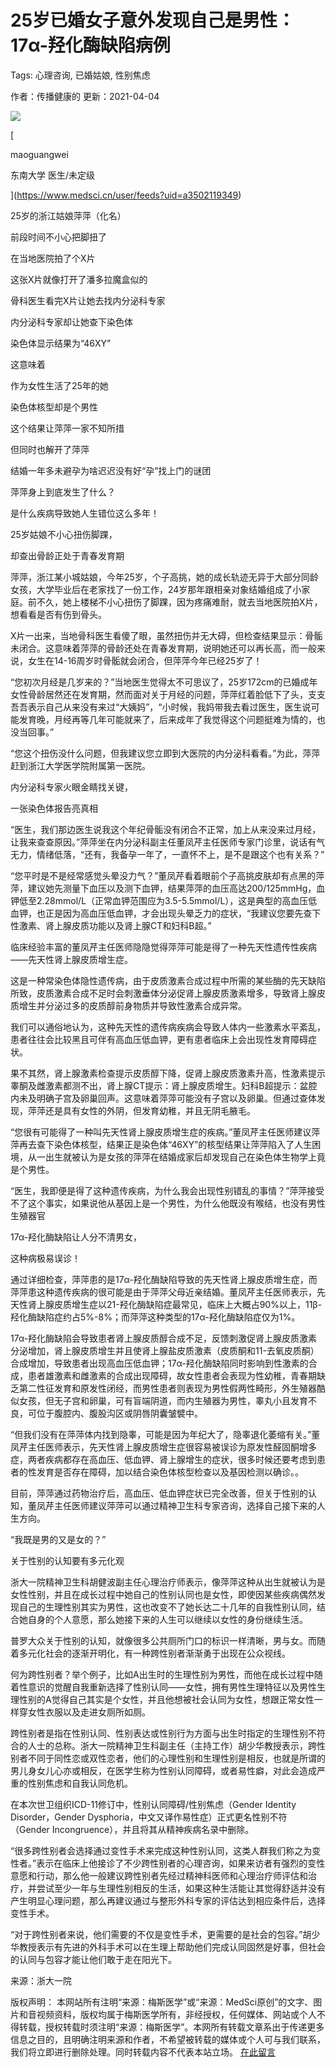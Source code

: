 # 25岁已婚女子意外发现自己是男性：17α-羟化酶缺陷病例

Tags: 心理咨询, 已婚姑娘, 性别焦虑

作者：传播健康的
更新：2021-04-04

[![](https://www.medsci.cn/user/feeds?uid=a3502119349)](https://www.medsci.cn/user/feeds?uid=a3502119349)

[

maoguangwei

东南大学 医生/未定级

](https://www.medsci.cn/user/feeds?uid=a3502119349)

25岁的浙江姑娘萍萍（化名）

前段时间不小心把脚扭了

在当地医院拍了个X片

这张X片就像打开了潘多拉魔盒似的

骨科医生看完X片让她去找内分泌科专家

内分泌科专家却让她查下染色体

染色体显示结果为“46XY”

这意味着

作为女性生活了25年的她

染色体核型却是个男性

这个结果让萍萍一家不知所措

但同时也解开了萍萍

结婚一年多未避孕为啥迟迟没有好“孕”找上门的谜团

萍萍身上到底发生了什么？

是什么疾病导致她人生错位这么多年！

25岁姑娘不小心扭伤脚踝，

却查出骨龄正处于青春发育期

萍萍，浙江某小城姑娘，今年25岁，个子高挑，她的成长轨迹无异于大部分同龄女孩，大学毕业后在老家找了一份工作，24岁那年跟相亲对象结婚组成了小家庭。前不久，她上楼梯不小心扭伤了脚踝，因为疼痛难耐，就去当地医院拍X片，想看看是否有伤到骨头。

X片一出来，当地骨科医生看傻了眼，虽然扭伤并无大碍，但检查结果显示：骨骺未闭合。这意味着萍萍的骨龄还处在青春发育期，说明她还可以再长高，而一般来说，女生在14-16周岁时骨骺就会闭合，但萍萍今年已经25岁了！

“您初次月经是几岁来的？”当地医生觉得太不可思议了，25岁172cm的已婚成年女性骨龄居然还在发育期，然而面对关于月经的问题，萍萍红着脸低下了头，支支吾吾表示自己从来没有来过“大姨妈”，“小时候，我妈带我去看过医生，医生说可能发育晚，月经再等几年可能就来了，后来成年了我觉得这个问题挺难为情的，也没当回事。”

“您这个扭伤没什么问题，但我建议您立即到大医院的内分泌科看看。”为此，萍萍赶到浙江大学医学院附属第一医院。

内分泌科专家火眼金睛找关键，

一张染色体报告亮真相

“医生，我们那边医生说我这个年纪骨骺没有闭合不正常，加上从来没来过月经，让我来查查原因。”萍萍坐在内分泌科副主任董凤芹主任医师专家门诊里，说话有气无力，情绪低落，“还有，我备孕一年了，一直怀不上，是不是跟这个也有关系？”

“您平时是不是经常感觉头晕没力气？”董凤芹看着眼前个子高挑皮肤却有点黑的萍萍，建议她先测量下血压以及测下血钾，结果萍萍的血压高达200/125mmHg，血钾低至2.28mmol/L（正常血钾范围应为3.5-5.5mmol/L），这是典型的高血压低血钾，也正是因为高血压低血钾，才会出现头晕乏力的症状，“我建议您要先查下性激素、肾上腺皮质功能以及肾上腺CT和妇科B超。”

临床经验丰富的董凤芹主任医师隐隐觉得萍萍可能是得了一种先天性遗传性疾病——先天性肾上腺皮质增生症。

这是一种常染色体隐性遗传病，由于皮质激素合成过程中所需的某些酶的先天缺陷所致，皮质激素合成不足时会刺激垂体分泌促肾上腺皮质激素增多，导致肾上腺皮质增生并分泌过多的皮质醇前身物质并导致性激素合成异常。

我们可以通俗地认为，这种先天性的遗传病疾病会导致人体内一些激素水平紊乱，患者往往会比较黑且可伴有高血压低血钾，更有患者临床上会出现性发育障碍症状。

果不其然，肾上腺激素检查提示皮质醇下降，促肾上腺皮质激素升高，性激素提示睾酮及雌激素都测不出，肾上腺CT提示：肾上腺皮质增生。妇科B超提示：盆腔内未及明确子宫及卵巢回声。这意味着萍萍可能没有子宫以及卵巢。但通过查体发现，萍萍还是具有女性的外阴，但发育幼稚，并且无阴毛腋毛。

“您很有可能得了一种叫先天性肾上腺皮质增生症的疾病。”董凤芹主任医师建议萍萍再去查下染色体核型，结果正是染色体“46XY”的核型结果让萍萍陷入了人生困境，从一出生就被认为是女孩的萍萍在结婚成家后却发现自己在染色体生物学上竟是个男性。

“医生，我即便是得了这种遗传疾病，为什么我会出现性别错乱的事情？”萍萍接受不了这个事实，如果说他从基因上是一个男性，为什么他既没有喉结，也没有男性生殖器官

17α-羟化酶缺陷让人分不清男女，

这种病极易误诊！

通过详细检查，萍萍患的是17α-羟化酶缺陷导致的先天性肾上腺皮质增生症，而萍萍患这种遗传疾病的很可能是由于萍萍父母近亲结婚。董凤芹主任医师表示，先天性肾上腺皮质增生症以21-羟化酶缺陷症最常见，临床上大概占90%以上，11β-羟化酶缺陷症约占5%-8%；而萍萍这种类型的17α-羟化酶缺陷症仅为1%。

17α-羟化酶缺陷会导致患者肾上腺皮质醇合成不足，反馈刺激促肾上腺皮质激素分泌增加，肾上腺皮质增生并且使肾上腺盐皮质激素（皮质酮和11-去氧皮质酮）合成增加，导致患者出现高血压低血钾；17α-羟化酶缺陷同时影响到性激素的合成，患者雄激素和雌激素的合成出现障碍，故女性患者会表现为性幼稚，青春期缺乏第二性征发育和原发性闭经，而男性患者则表现为男性假两性畸形，外生殖器酷似女孩，但无子宫和卵巢，可有盲端阴道，而内生殖器为男性，睾丸小且发育不良，可位于腹腔内、腹股沟区或阴唇阴囊皱襞中。

“但我们没有在萍萍体内找到隐睾，可能是因为年纪大了，隐睾退化萎缩有关。”董凤芹主任医师表示，先天性肾上腺皮质增生症很容易被误诊为原发性醛固酮增多症，两者疾病都存在高血压、低血钾、肾上腺增生的症状，很多时候还要考虑到患者的性发育是否存在障碍，加以结合染色体核型检查以及基因检测以确诊。。

目前，萍萍通过药物治疗后，高血压、低血钾症状已完全改善，但关于性别的认知，董凤芹主任医师建议萍萍可以通过精神卫生科专家咨询，选择自己接下来的人生方向。

“我既是男的又是女的？”

关于性别的认知要有多元化观

浙大一院精神卫生科胡健波副主任心理治疗师表示，像萍萍这种从出生就被认为是女性性别，并且在成长过程中她自己的性别认同也是女性，即使因某些疾病偶然发现自己的生理性别其实为男性，这也改变不了她长达二十几年的自我性别认同，结合她自身的个人意愿，那么她接下来的人生可以继续以女性的身份继续生活。

普罗大众关于性别的认知，就像很多公共厕所门口的标识一样清晰，男与女。而随着多元化社会的逐渐开明化，有一种跨性别者渐渐勇于出现在公众视线。

何为跨性别者？举个例子，比如A出生时的生理性别为男性，而他在成长过程中随着性意识的觉醒自我重新选择了性别认同——女性，拥有男性生理特征以及男性生理性别的A觉得自己其实是个女性，并且他想被社会认同为女性，想跟正常女性一样穿女性衣服以及走进女厕所如厕。

跨性别者是指在性别认同、性别表达或性别行为方面与出生时指定的生理性别不符合的人士的总称。浙大一院精神卫生科副主任（主持工作）胡少华教授表示，跨性别者不同于同性恋或双性恋者，他们的心理性别和生理性别是相反，也就是所谓的男儿身女儿心亦或相反，在医学生称为性别认同障碍，或者易性癖，对此会造成严重的性别焦虑和自我认同危机。

在本次世卫组织ICD-11修订中，性别认同障碍/性别焦虑（Gender Identity Disorder，Gender Dysphoria，中文又译作易性症）正式更名性别不符（Gender Incongruence），并且将其从精神疾病名录中删除。

“很多跨性别者会选择通过变性手术来完成这种性别认同，这类人群我们称之为变性者。”表示在临床上他接诊了不少跨性别者的心理咨询，如果来访者有强烈的变性意愿和行动，那么他一般建议跨性别者先经过精神科医师和心理治疗师评估和治疗，并尝试至少一年与生理性别相反的生活，如果这种生活能让其觉得舒适并没有产生明显心理问题，那么再建议通过与整形外科专家的评估达到相应条件后，选择变性手术。

“对于跨性别者来说，他们需要的不仅是变性手术，更需要的是社会的包容。”胡少华教授表示有先进的外科手术可以在生理上帮助他们完成认同固然是好事，但社会的认同与包容才能让他们敢于走在阳光下。

来源：浙大一院

版权声明： 本网站所有注明“来源：梅斯医学”或“来源：MedSci原创”的文字、图片和音视频资料，版权均属于梅斯医学所有，非经授权，任何媒体、网站或个人不得转载，授权转载时须注明“来源：梅斯医学”。本网所有转载文章系出于传递更多信息之目的，且明确注明来源和作者，不希望被转载的媒体或个人可与我们联系，我们将立即进行删除处理。同时转载内容不代表本站立场。 [在此留言](javascript:void(0))
